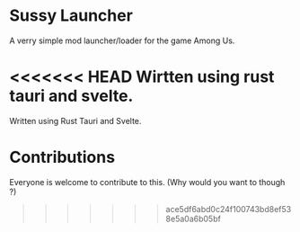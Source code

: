 # Sussy Launcher
A verry simple mod launcher/loader for the game Among Us.

<<<<<<< HEAD
Wirtten using rust tauri and svelte.
=======
Written using Rust Tauri and Svelte.

# Contributions
Everyone is welcome to contribute to this. (Why would you want to though ?)
>>>>>>> ace5df6abd0c24f100743bd8ef538e5a0a6b05bf
